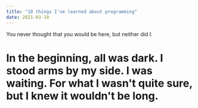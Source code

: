 ```yaml
---
title: "10 things I've learned about programming"
date: 2021-03-10
---
```


<head>
  You never thought that you would be here, but neither did I.
  </head>
  
  <body>
  <h1>
    In the beginning, all was dark. I stood arms by my side. I was waiting. For what I wasn't quite sure, but I knew it wouldn't be long.
  </h1>
  </body>
